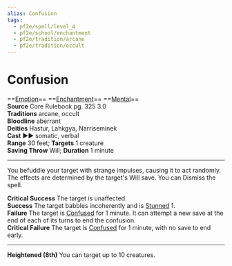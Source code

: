 ```yaml
---
alias: Confusion
tags:
  - pf2e/spell/level_4
  - pf2e/school/enchantment
  - pf2e/tradition/arcane
  - pf2e/tradition/occult
---
```


# Confusion

==[Emotion](../../../Traits/Emotion.md)== ==[Enchantment](../../../Traits/Enchantment.md)== ==[Mental](../../../Traits/Mental.md)==  
__Source__ Core Rulebook pg. 325 3.0  
**Traditions** arcane, occult  
**Bloodline** aberrant  
**Deities** Hastur, Lahkgya, Narriseminek  
**Cast** ►► somatic, verbal  
**Range** 30 feet; **Targets** 1 creature  
**Saving Throw** Will; **Duration** 1 minute

---

You befuddle your target with strange impulses, causing it to act randomly. The effects are determined by the target's Will save. You can Dismiss the spell.

**Critical Success** The target is unaffected.  
**Success** The target babbles incoherently and is [Stunned](../../../Conditions/Stunned.md) 1.  
**Failure** The target is [Confused](../../../Conditions/Confused.md) for 1 minute. It can attempt a new save at the end of each of its turns to end the confusion.  
**Critical Failure** The target is [Confused](../../../Conditions/Confused.md) for 1 minute, with no save to end early.

<hr>

**Heightened (8th)** You can target up to 10 creatures.
